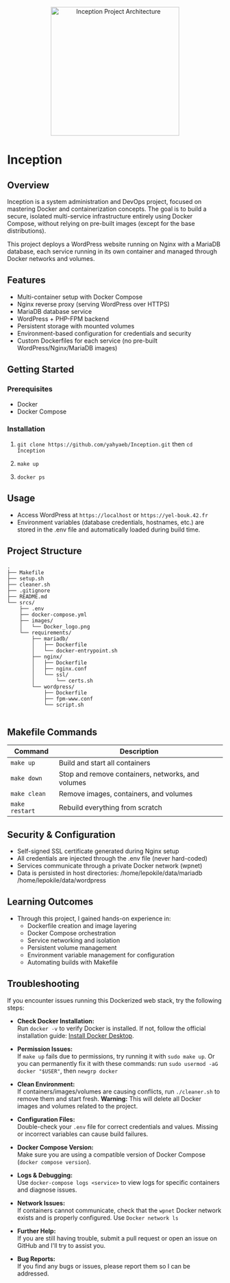 <p align="center">
  <img src="https://i.imgur.com/uCArO28.png" alt="Inception Project Architecture" width="300"/>
</p>

# Inception

## Overview

Inception is a system administration and DevOps project, focused on mastering Docker and containerization concepts.
The goal is to build a secure, isolated multi-service infrastructure entirely using Docker Compose, without relying on pre-built images (except for the base distributions).

This project deploys a WordPress website running on Nginx with a MariaDB database, each service running in its own container and managed through Docker networks and volumes.

## Features

- Multi-container setup with Docker Compose
- Nginx reverse proxy (serving WordPress over HTTPS)
- MariaDB database service
- WordPress + PHP-FPM backend
- Persistent storage with mounted volumes
- Environment-based configuration for credentials and security
- Custom Dockerfiles for each service (no pre-built WordPress/Nginx/MariaDB images)

## Getting Started

### Prerequisites

- Docker
- Docker Compose

### Installation

1. `git clone https://github.com/yahyaeb/Inception.git` then `cd Inception`

2. `make up`

3. `docker ps`

## Usage

- Access WordPress at `https://localhost` or `https://yel-bouk.42.fr`
- Environment variables (database credentials, hostnames, etc.) are stored in the .env file and automatically loaded during build time.

## Project Structure

```
.
├── Makefile
├── setup.sh
├── cleaner.sh
├── .gitignore
├── README.md
└── srcs/
    ├── .env
    ├── docker-compose.yml
    ├── images/
    │   └── Docker_logo.png
    └── requirements/
        ├── mariadb/
        │   ├── Dockerfile
        │   └── docker-entrypoint.sh
        ├── nginx/
        │   ├── Dockerfile
        │   ├── nginx.conf
        │   └── ssl/
        │       └── certs.sh
        └── wordpress/
            ├── Dockerfile
            ├── fpm-www.conf
            └── script.sh


```

## Makefile Commands

| Command       | Description                                       |
| ------------- | ------------------------------------------------- |
| `make up`     | Build and start all containers                    |
| `make down`   | Stop and remove containers, networks, and volumes |
| `make clean`  | Remove images, containers, and volumes            |
| `make restart`| Rebuild everything from scratch                   |


## Security & Configuration

- Self-signed SSL certificate generated during Nginx setup
- All credentials are injected through the .env file (never hard-coded)
- Services communicate through a private Docker network (wpnet)
- Data is persisted in host directories:
/home/lepokile/data/mariadb
/home/lepokile/data/wordpress

## Learning Outcomes

- Through this project, I gained hands-on experience in:
    - Dockerfile creation and image layering
    - Docker Compose orchestration
    - Service networking and isolation
    - Persistent volume management
    - Environment variable management for configuration
    - Automating builds with Makefile


## Troubleshooting

If you encounter issues running this Dockerized web stack, try the following steps:

- **Check Docker Installation:**  
        Run `docker -v` to verify Docker is installed. If not, follow the official installation guide: [Install Docker Desktop](https://docs.docker.com/desktop/).

- **Permission Issues:**  
        If `make up` fails due to permissions, try running it with `sudo make up`.
        Or you can permanently fix it with these commands: 
            run `sudo usermod -aG docker "$USER"`, then
            `newgrp docker`

- **Clean Environment:**  
        If containers/images/volumes are causing conflicts, run `./cleaner.sh` to remove them and start fresh. **Warning:** This will delete all Docker images and volumes related to the project.


- **Configuration Files:**  
        Double-check your `.env` file for correct credentials and values. Missing or incorrect variables can cause build failures.

- **Docker Compose Version:**  
        Make sure you are using a compatible version of Docker Compose (`docker compose version`).

- **Logs & Debugging:**  
        Use `docker-compose logs <service>` to view logs for specific containers and diagnose issues.

- **Network Issues:**  
        If containers cannot communicate, check that the `wpnet` Docker network exists and is properly configured.
        Use `Docker network ls` 

- **Further Help:**  
        If you are still having trouble, submit a pull request or open an issue on GitHub and I'll try to assist you.

- **Bug Reports:**  
        If you find any bugs or issues, please report them so I can be addressed.

